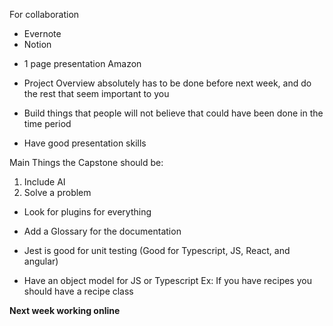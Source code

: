 

For collaboration
- Evernote
- Notion

* 1 page presentation Amazon

* Project Overview absolutely has to be done before next week, and do the rest that seem important to you

* Build things that people will not believe that could have been done in the time period

* Have good presentation skills

Main Things the Capstone should be:
1. Include AI
2. Solve a problem

* Look for plugins for everything

* Add a Glossary for the documentation

* Jest is good for unit testing (Good for Typescript, JS, React, and angular)

* Have an object model for JS or Typescript
	Ex: If you have recipes you should have a recipe class

**Next week working online**
<!--stackedit_data:
eyJoaXN0b3J5IjpbODgxNDY3ODg2XX0=
-->
